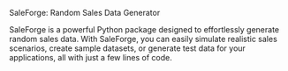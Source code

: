 SaleForge: Random Sales Data Generator

SaleForge is a powerful Python package designed to effortlessly generate random sales data. With SaleForge, you can easily simulate realistic sales scenarios, create sample datasets, or generate test data for your applications, all with just a few lines of code.